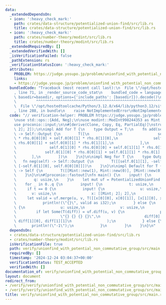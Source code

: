```yaml
---
data:
  _extendedDependsOn:
  - icon: ':heavy_check_mark:'
    path: crates/data-structure/potentialized-union-find/src/lib.rs
    title: crates/data-structure/potentialized-union-find/src/lib.rs
  - icon: ':heavy_check_mark:'
    path: crates/number-theory/modint/src/lib.rs
    title: crates/number-theory/modint/src/lib.rs
  _extendedRequiredBy: []
  _extendedVerifiedWith: []
  _isVerificationFailed: false
  _pathExtension: rs
  _verificationStatusIcon: ':heavy_check_mark:'
  attributes:
    PROBLEM: https://judge.yosupo.jp/problem/unionfind_with_potential_non_commutative_group
    links:
    - https://judge.yosupo.jp/problem/unionfind_with_potential_non_commutative_group
  bundledCode: "Traceback (most recent call last):\n  File \"/opt/hostedtoolcache/Python/3.12.8/x64/lib/python3.12/site-packages/onlinejudge_verify/documentation/build.py\"\
    , line 71, in _render_source_code_stat\n    bundled_code = language.bundle(stat.path,\
    \ basedir=basedir, options={'include_paths': [basedir]}).decode()\n          \
    \         ^^^^^^^^^^^^^^^^^^^^^^^^^^^^^^^^^^^^^^^^^^^^^^^^^^^^^^^^^^^^^^^^^^^^^^^^^^^^^^^^^\n\
    \  File \"/opt/hostedtoolcache/Python/3.12.8/x64/lib/python3.12/site-packages/onlinejudge_verify/languages/rust.py\"\
    , line 288, in bundle\n    raise NotImplementedError\nNotImplementedError\n"
  code: "// verification-helper: PROBLEM https://judge.yosupo.jp/problem/unionfind_with_potential_non_commutative_group\n\
    \nuse std::ops::{Add, Neg};\n\nuse modint::ModInt998244353 as Mint;\nuse potentialized_union_find::PotentializedUnionFind;\n\
    use proconio::input;\n\n#[derive(Clone, Copy, Eq, PartialEq)]\nstruct T([[Mint;\
    \ 2]; 2]);\n\nimpl Add for T {\n    type Output = T;\n    fn add(self, rhs: Self)\
    \ -> Self::Output {\n        T([\n            [\n                self.0[0][0]\
    \ * rhs.0[0][0] + self.0[0][1] * rhs.0[1][0],\n                self.0[0][0] *\
    \ rhs.0[0][1] + self.0[0][1] * rhs.0[1][1],\n            ],\n            [\n \
    \               self.0[1][0] * rhs.0[0][0] + self.0[1][1] * rhs.0[1][0],\n   \
    \             self.0[1][0] * rhs.0[0][1] + self.0[1][1] * rhs.0[1][1],\n     \
    \       ],\n        ])\n    }\n}\n\nimpl Neg for T {\n    type Output = T;\n \
    \   fn neg(self) -> Self::Output {\n        T([[self.0[1][1], -self.0[0][1]],\
    \ [-self.0[1][0], self.0[0][0]]])\n    }\n}\n\nimpl Default for T {\n    fn default()\
    \ -> Self {\n        T([[Mint::new(1), Mint::new(0)], [Mint::new(0), Mint::new(1)]])\n\
    \    }\n}\n\n#[proconio::fastout]\nfn main() {\n    input! {\n        n: usize,\n\
    \        q: usize,\n    }\n    let mut uf = PotentializedUnionFind::<T>::new(n);\n\
    \    for _ in 0..q {\n        input! {\n            t: usize,\n        }\n   \
    \     if t == 0 {\n            input! {\n                u: usize,\n         \
    \       v: usize,\n                x: [[Mint; 2]; 2],\n            }\n       \
    \     let valid = uf.merge(u, v, T([[x[0][0], x[0][1]], [x[1][0], x[1][1]]]));\n\
    \            println!(\"{}\", valid as i32);\n        } else {\n            input!\
    \ {\n                u: usize,\n                v: usize,\n            }\n   \
    \         if let Some(T(diff)) = uf.diff(u, v) {\n                println!(\n\
    \                    \"{} {} {} {}\",\n                    diff[0][0], diff[0][1],\
    \ diff[1][0], diff[1][1]\n                );\n            } else {\n         \
    \       println!(\"-1\");\n            }\n        }\n    }\n}\n"
  dependsOn:
  - crates/data-structure/potentialized-union-find/src/lib.rs
  - crates/number-theory/modint/src/lib.rs
  isVerificationFile: true
  path: verify/unionfind_with_potential_non_commutative_group/src/main.rs
  requiredBy: []
  timestamp: '2024-12-24 03:04:37+00:00'
  verificationStatus: TEST_ACCEPTED
  verifiedWith: []
documentation_of: verify/unionfind_with_potential_non_commutative_group/src/main.rs
layout: document
redirect_from:
- /verify/verify/unionfind_with_potential_non_commutative_group/src/main.rs
- /verify/verify/unionfind_with_potential_non_commutative_group/src/main.rs.html
title: verify/unionfind_with_potential_non_commutative_group/src/main.rs
---
```

